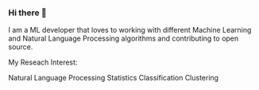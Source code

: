 ### Hi there 👋

I am a ML developer that loves to working with different Machine Learning and Natural Language Processing algorithms and contributing to open source.

My Reseach Interest:

Natural Language Processing
Statistics
Classification
Clustering


<!--
**GayanMeerigama/GayanMeerigama** is a ✨ _special_ ✨ repository because its `README.md` (this file) appears on your GitHub profile.

Here are some ideas to get you started:

- 🔭 I’m currently working on ...
- 🌱 I’m currently learning ...
- 👯 I’m looking to collaborate on ...
- 🤔 I’m looking for help with ...
- 💬 Ask me about ...
- 📫 How to reach me: ...
- 😄 Pronouns: ...
- ⚡ Fun fact: ...
-->
